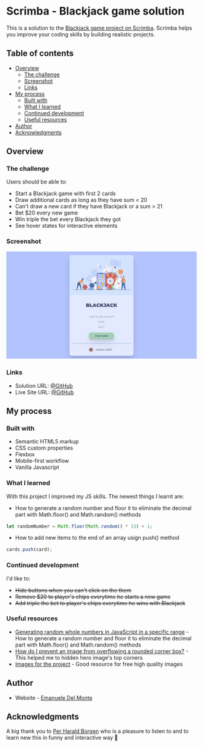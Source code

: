 # Scrimba - Blackjack game solution

This is a solution to the [Blackjack game project on Scrimba](https://scrimba.com/learn/learnjavascript/). Scrimba helps you improve your coding skills by building realistic projects.

## Table of contents

- [Overview](#overview)
  - [The challenge](#the-challenge)
  - [Screenshot](#screenshot)
  - [Links](#links)
- [My process](#my-process)
  - [Built with](#built-with)
  - [What I learned](#what-i-learned)
  - [Continued development](#continued-development)
  - [Useful resources](#useful-resources)
- [Author](#author)
- [Acknowledgments](#acknowledgments)

## Overview

### The challenge

Users should be able to:

- Start a Blackjack game with first 2 cards
- Draw additional cards as long as they have sum < 20
- Can't draw a new card if they have Blackjack or a sum > 21
- Bet $20 every new game
- Win triple the bet every Blackjack they got
- See hover states for interactive elements

### Screenshot

![screenshot](./screenshots/screenshot.png)

### Links

- Solution URL: [@GitHub](https://github.com/xdelmo/blackjack-game)
- Live Site URL: [@GitHub](https://htmlpreview.github.io/?https://github.com/xdelmo/blackjack-game/blob/master/index.html)

## My process

### Built with

- Semantic HTML5 markup
- CSS custom properties
- Flexbox
- Mobile-first workflow
- Vanilla Javascript

### What I learned

With this project I improved my JS skills. The newest things I learnt are:

- How to generate a random number and floor it to eliminate the decimal part with Math.floor() and Math.random() methods

```js
let randomNumber = Math.floor(Math.random() * 13) + 1;
```

- How to add new items to the end of an array usign push() method

```js
cards.push(card);
```

### Continued development

I'd like to:

- ~~Hide buttons when you can't click on the them~~
- ~~Remove $20 to player's chips everytime he starts a new game~~
- ~~Add triple the bet to player's chips everytime he wins with Blackjack~~

### Useful resources

- [Generating random whole numbers in JavaScript in a specific range](https://stackoverflow.com/questions/1527803/generating-random-whole-numbers-in-javascript-in-a-specific-range) - How to generate a random number and floor it to eliminate the decimal part with Math.floor() and Math.random() methods
- [How do I prevent an image from overflowing a rounded corner box?](https://stackoverflow.com/questions/587814/how-do-i-prevent-an-image-from-overflowing-a-rounded-corner-box) - This helped me to hidden hero image's top corners
- [Images for the project](https://www.freepik.com/free-vector/happy-tiny-people-gambling-online-casino_9649944.htm#query=cartoon%20casino&position=1&from_view=search) - Good resource for free high quality images

## Author

- Website - [Emanuele Del Monte](https://www.emanueledelmonte.it)

## Acknowledgments

A big thank you to [Per Harald Borgen](https://github.com/perborgen) who is a pleasure to listen to and to learn new this in funny and interactive way 👏
